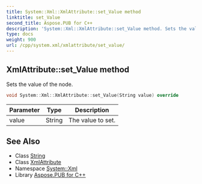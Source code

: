 ```yaml
---
title: System::Xml::XmlAttribute::set_Value method
linktitle: set_Value
second_title: Aspose.PUB for C++
description: 'System::Xml::XmlAttribute::set_Value method. Sets the value of the node in C++.'
type: docs
weight: 900
url: /cpp/system.xml/xmlattribute/set_value/
---
```

## XmlAttribute::set_Value method


Sets the value of the node.

```cpp
void System::Xml::XmlAttribute::set_Value(String value) override
```


| Parameter | Type | Description |
| --- | --- | --- |
| value | String | The value to set. |

## See Also

* Class [String](../../../system/string/)
* Class [XmlAttribute](../)
* Namespace [System::Xml](../../)
* Library [Aspose.PUB for C++](../../../)
